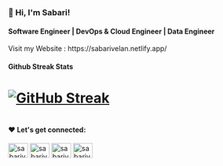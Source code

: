 <h3>👋 Hi, I'm Sabari!</h3>
<h4>Software Engineer | DevOps & Cloud Engineer | Data Engineer</h4>
<p>Visit my Website : https://sabarivelan.netlify.app/</p>
<h4>Github Streak Stats</h4>

# [![GitHub Streak](https://streak-stats.demolab.com?user=sabarivelanganesan&theme=vue&border_radius=8)](https://git.io/streak-stats)

<h1></h1>
<h4 align="left">❤️ Let's get connected:</h4>
<p align="left">
<a href="https://dev.to/sabarivelanganesan" target="blank"><img align="center" src="https://raw.githubusercontent.com/rahuldkjain/github-profile-readme-generator/master/src/images/icons/Social/devto.svg" alt="sabarivelanganesan" height="30" width="40" /></a>
<a href="https://linkedin.com/in/sabarivelan-ganesan" target="blank"><img align="center" src="https://raw.githubusercontent.com/rahuldkjain/github-profile-readme-generator/master/src/images/icons/Social/linked-in-alt.svg" alt="sabarivelan-ganesan" height="30" width="40" /></a>
<a href="https://instagram.com/sabarivelan.g" target="blank"><img align="center" src="https://raw.githubusercontent.com/rahuldkjain/github-profile-readme-generator/master/src/images/icons/Social/instagram.svg" alt="sabarivelan.g" height="30" width="40" /></a>
<a href="https://www.hackerrank.com/sabarivelangn" target="blank"><img align="center" src="https://raw.githubusercontent.com/rahuldkjain/github-profile-readme-generator/master/src/images/icons/Social/hackerrank.svg" alt="sabarivelangn" height="30" width="40" /></a>
</p>

